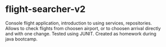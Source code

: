 # flight-searcher-v2
Console flight application, introduction to using services, repositories. Allows to check flights from choosen airport, or to choosen arrival directly and with one change. Tested using JUNIT. Created as homework during java bootcamp.
